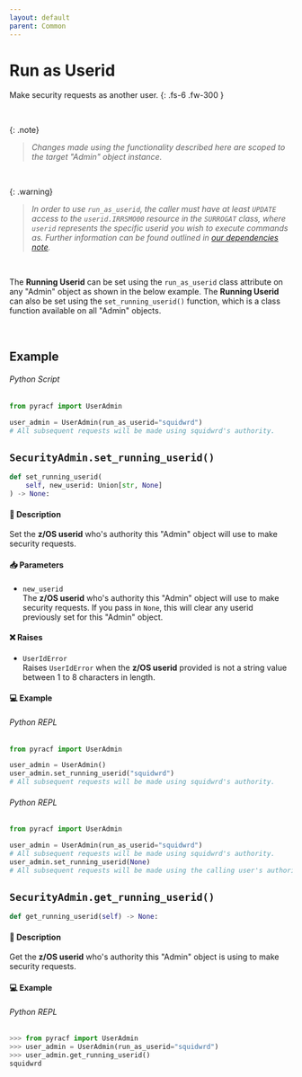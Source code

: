 ```yaml
---
layout: default
parent: Common
---
```


# Run as Userid

Make security requests as another user.
{: .fs-6 .fw-300 }

&nbsp;

{: .note}
> _Changes made using the functionality described here are scoped to the target "Admin" object instance._

&nbsp;

{: .warning}
> _In order to use `run_as_userid`, the caller must have at least `UPDATE` access to the `userid.IRRSMO00` resource in the `SURROGAT` class, where `userid` represents the specific userid you wish to execute commands as. Further information can be found outlined in [our dependencies note](../../index)._

&nbsp;

The **Running Userid** can be set using the `run_as_userid` class attribute on any "Admin" object as shown in the below example. The **Running Userid** can also be set using the `set_running_userid()` function, which is a class function available on all "Admin" objects.

&nbsp;


## Example

###### Python Script
```python 
from pyracf import UserAdmin

user_admin = UserAdmin(run_as_userid="squidwrd")
# All subsequent requests will be made using squidwrd's authority.
```

## `SecurityAdmin.set_running_userid()`

```python
def set_running_userid(
    self, new_userid: Union[str, None]
) -> None:
```

#### 📄 Description

Set the **z/OS userid** who's authority this "Admin" object will use to make security requests.

#### 📥 Parameters
* `new_userid`<br>
  The **z/OS userid** who's authority this "Admin" object will use to make security requests. If you pass in `None`, this will clear any userid previously set for this "Admin" object.

#### ❌ Raises
* `UserIdError`<br>
  Raises `UserIdError` when the **z/OS userid** provided is not a string value between 1 to 8 characters in length.

#### 💻 Example

###### Python REPL
```python 
from pyracf import UserAdmin

user_admin = UserAdmin()
user_admin.set_running_userid("squidwrd")
# All subsequent requests will be made using squidwrd's authority.
```

###### Python REPL
```python 
from pyracf import UserAdmin

user_admin = UserAdmin(run_as_userid="squidwrd")
# All subsequent requests will be made using squidwrd's authority.
user_admin.set_running_userid(None)
# All subsequent requests will be made using the calling user's authority.
```

## `SecurityAdmin.get_running_userid()`

```python
def get_running_userid(self) -> None:
```

#### 📄 Description

Get the **z/OS userid** who's authority this "Admin" object is using to make security requests.

#### 💻 Example

###### Python REPL
```python 
>>> from pyracf import UserAdmin
>>> user_admin = UserAdmin(run_as_userid="squidwrd")
>>> user_admin.get_running_userid()
squidwrd
```